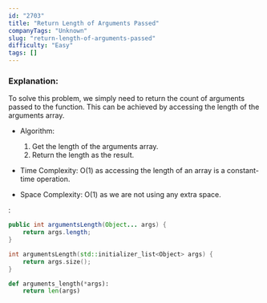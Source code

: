 ```yaml
---
id: "2703"
title: "Return Length of Arguments Passed"
companyTags: "Unknown"
slug: "return-length-of-arguments-passed"
difficulty: "Easy"
tags: []
---
```


### Explanation:
To solve this problem, we simply need to return the count of arguments passed to the function. This can be achieved by accessing the length of the arguments array.

- Algorithm:
  1. Get the length of the arguments array.
  2. Return the length as the result.

- Time Complexity: O(1) as accessing the length of an array is a constant-time operation.
- Space Complexity: O(1) as we are not using any extra space.

:

```java
public int argumentsLength(Object... args) {
    return args.length;
}
```

```cpp
int argumentsLength(std::initializer_list<Object> args) {
    return args.size();
}
```

```python
def arguments_length(*args):
    return len(args)
```